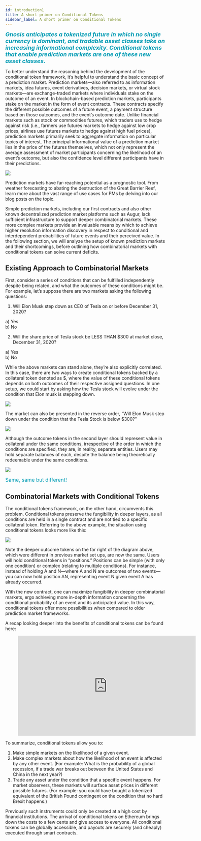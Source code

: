 ```yaml
---
id: introduction1
title: A short primer on Conditional Tokens
sidebar_label: A short primer on Conditional Tokens
---
```

<span style="color:#009cb4"><font size="4"><em> **Gnosis anticipates a tokenized future in which no single currency is dominant, and tradable asset classes take on increasing informational complexity. Conditional tokens that enable prediction markets are one of these new asset classes.**</em></font></span>

To better understand the reasoning behind the development of the conditional token framework, it’s helpful to understand the basic concept of a prediction market. Prediction markets—also referred to as information markets, idea futures, event derivatives, decision markets, or virtual stock markets—are exchange-traded markets where individuals stake on the outcome of an event. In blockchain-based prediction markets, participants stake on the market in the form of event contracts. These contracts specify the different possible outcomes of a future event, a payment structure based on those outcomes, and the event’s outcome date.  Unlike financial markets such as stock or commodities futures, which traders use to hedge against risk (i.e., farmers use futures markets to hedge against low crop prices, airlines use futures markets to hedge against high fuel prices), prediction markets primarily seek to aggregate information on particular topics of interest. The principal informational value of a prediction market lies in the price of the futures themselves, which not only represent the average assessment of market participants concerning the likelihood of an event’s outcome, but also the confidence level different participants have in their predictions.

<img id="pm-infographic" src="/img/pm_infographic.png">

Prediction markets have far-reaching potential as a prognostic tool. From weather forecasting to abating the destruction of the Great Barrier Reef, learn more about the vast range of use cases for PMs by delving into our blog posts on the topic.

Simple prediction markets, including our first contracts and also other known decentralized prediction market platforms such as Augur, lack sufficient infrastructure to support deeper combinatorial markets. These more complex markets provide an invaluable means by which to achieve higher resolution information discovery in respect to conditional and interdependent probabilities of future events and their perceived value.
In the following section, we will analyze the setup of known prediction markets and their shortcomings, before outlining how combinatorial markets with conditional tokens can solve current deficits. 

## Existing Approach to Combinatorial Markets

First, consider a series of conditions that can be fulfilled independently despite being related, and what the outcomes of these conditions might be. For example, let’s suppose there are two markets asking the following questions:

1. Will Elon Musk step down as CEO of Tesla on or before December 31, 2020?
<p>
a) Yes
<br>
b) No
</p>

2. Will the share price of Tesla stock be LESS THAN $300 at market close, December 31, 2020?
<p>
a) Yes
<br>
b) No
</p>

While the above markets can stand alone, they’re also explicitly correlated. In this case, there are two ways to create conditional tokens backed by a collateral token denoted as $, where the value of these conditional tokens depends on both outcomes of their respective assigned questions. In one setup, we could start by asking how the Tesla stock will evolve under the condition that Elon musk is stepping down.

<img src="/img/Conditional_Token_graphics03.png">


The market can also be presented in the reverse order, “Will Elon Musk step down under the condition that the Tesla Stock is below $300?”

<img src="/img/Conditional_Token_graphics04.png">

Although the outcome tokens in the second layer should represent value in collateral under the same conditions, irrespective of the order in which the conditions are specified, they are, in reality, separate entities. Users may hold separate balances of each, despite the balance being theoretically redeemable under the same conditions.

<img src="/img/Conditional_Token_graphics02.png">

<span style="color:#009cb4"><font size="3">Same, same but different! </font></span>

## Combinatorial Markets with Conditional Tokens

The conditional tokens framework, on the other hand, circumvents this problem. Conditional tokens preserve the fungibility in deeper layers, as all conditions are held in a single contract and are not tied to a specific collateral token. Referring to the above example, the situation using conditional tokens looks more like this:


<img src="/img/Conditional_Token_graphics01.png">

Note the deeper outcome tokens on the far right of the diagram above, which were different in previous market set ups, are now the same. Users will hold conditional tokens in “positions.” Positions can be simple (with only one condition) or complex (relating to multiple conditions). For instance, instead of holding A and N—where A and N are outcomes of two events—you can now hold position AN, representing event N given event A has already occurred. 

With the new contract, one can maximize fungibility in deeper combinatorial markets, ergo achieving more in-depth information concerning the conditional probability of an event and its anticipated value. In this way, conditional tokens offer more possibilities when compared to older prediction market frameworks. 

A recap looking deeper into the benefits of conditional tokens can be found here: 


<figure class="video_container">
<iframe width="560" height="315" src="https://www.youtube.com/embed/brFdf7pIYag" frameborder="0" allow="accelerometer; autoplay; encrypted-media; gyroscope; picture-in-picture" allowfullscreen></iframe> 
</figure>



To summarize, conditional tokens allow you to: 

1. Make simple markets on the likelihood of a given event.
2. Make complex markets about how the likelihood of an event is affected by any other event. (For example: What is the probability of a global recession, if a trade war breaks out between the United States and China in the next year?)
3. Trade any asset under the condition that a specific event happens. For market observers, these markets will surface asset prices in different possible futures. (For example: you could have bought a tokenized equivalent of the British Pound contingent on the condition that no hard Brexit happens.) 

Previously such instruments could only be created at a high cost by financial institutions. The arrival of conditional tokens on Ethereum brings down the costs to a few cents and give access to everyone. All conditional tokens can be globally accessible, and payouts are securely (and cheaply) executed through smart contracts.

